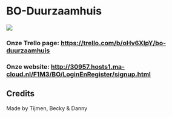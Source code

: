 # BO-Duurzaamhuis

![](logo.png)



### Onze Trello page: https://trello.com/b/oHv6XlpY/bo-duurzaamhuis

### Onze website: http://30957.hosts1.ma-cloud.nl/F1M3/BO/LoginEnRegister/signup.html
Credits
----
Made by Tijmen, Becky & Danny